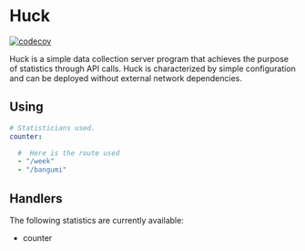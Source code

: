 # Huck

[![codecov](https://codecov.io/gh/sdttttt/huck/branch/master/graph/badge.svg?token=ZHKA97WxWR)](https://codecov.io/gh/sdttttt/huck)

Huck is a simple data collection server program that achieves the purpose of statistics through API calls. Huck is characterized by simple configuration and can be deployed without external network dependencies.

## Using

```yaml
# Statisticians used.
counter:

  #  Here is the route used
  - "/week"
  - "/bangumi"
```

## Handlers

The following statistics are currently available:

- counter
